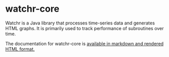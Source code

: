# watchr-core

Watchr is a Java library that processes time-series data and generates HTML graphs.  It is primarily used to track performance of subroutines over time.

The documentation for watchr-core is [available in markdown and rendered HTML format.](https://github.com/sandialabs/watchr-core/tree/main/src/main/resources/docs)

